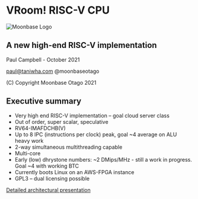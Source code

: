 # VRoom! RISC-V CPU

![Moonbase Logo](https://moonbaseotago.github.io/talk/assets/moonbase_small.png)

## A new high-end RISC-V implementation
Paul Campbell - October 2021

paul@taniwha.com @moonbaseotago

(C) Copyright Moonbase Otago 2021

## Executive summary
* Very high end RISC-V implementation – goal cloud server class
* Out of order, super scalar, speculative
* RV64-IMAFDCHB(V)
* Up to 8 IPC (instructions per clock) peak, goal ~4 average on ALU heavy work
* 2-way simultaneous multithreading capable
* Multi-core
* Early (low) dhrystone numbers: ~2 DMips/MHz - still a work in progress. Goal ~4 with working BTC
* Currently boots Linux on an AWS-FPGA instance
* GPL3 – dual licensing possible

[Detailed architectural presentation](https://moonbaseotago.github.io/talk/index.html)


